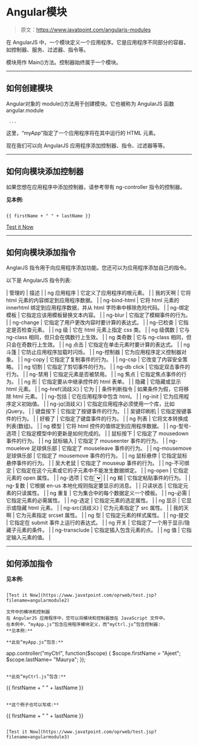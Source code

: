 # Angular模块

> 原文：<https://www.javatpoint.com/angularjs-modules>

在 AngularJS 中，一个模块定义一个应用程序。它是应用程序不同部分的容器，如控制器、服务、过滤器、指令等。

模块用作 Main()方法。控制器始终属于一个模块。

* * *

## 如何创建模块

Angular对象的 module()方法用于创建模块。它也被称为 AngularJS 函数 angular.module

```
 ...

```

这里，“myApp”指定了一个应用程序将在其中运行的 HTML 元素。

现在我们可以向 AngularJS 应用程序添加控制器、指令、过滤器等等。

* * *

## 如何向模块添加控制器

如果您想在应用程序中添加控制器，请参考带有 ng-controller 指令的控制器。

**见本例:**

```

{{ firstName + " " + lastName }}

```

[Test it Now](https://www.javatpoint.com/oprweb/test.jsp?filename=angularmodule1)

* * *

## 如何向模块添加指令

AnglarJS 指令用于向应用程序添加功能。您还可以为应用程序添加自己的指令。

以下是 AngularJS 指令列表:

| 管理的 | 描述 |
| ng 应用程序 | 它定义了应用程序的根元素。 |
| 我的天啊 | 它将 html 元素的内容绑定到应用程序数据。 |
| ng-bind-html | 它将 html 元素的 innerhtml 绑定到应用程序数据，并从 html 字符串中移除危险代码。 |
| ng-绑定模板 | 它指定应该用模板替换文本内容。 |
| ng-blur | 它指定了模糊事件的行为。 |
| ng-change | 它指定了用户更改内容时要计算的表达式。 |
| ng-已检查 | 它指定是否检查元素。 |
| ng 级 | 它在 html 元素上指定 css 类。 |
| ng 级偶数 | 它与 ng-class 相同，但只会在偶数行上生效。 |
| ng 类奇数 | 它与 ng-class 相同，但只会在奇数行上生效。 |
| ng 点击 | 它指定在单击元素时要计算的表达式。 |
| ng 斗篷 | 它防止应用程序加载时闪烁。 |
| ng-控制器 | 它为应用程序定义控制器对象。 |
| ng-copy | 它指定了复制事件的行为。 |
| ng-csp | 它改变了内容安全策略。 |
| ng 切割 | 它指定了剪切事件的行为。 |
| ng-db click | 它指定双击事件的行为。 |
| ng-禁用 | 它指定元素是否被禁用。 |
| ng 焦点 | 它指定焦点事件的行为。 |
| ng 形 | 它指定要从中继承控件的 html 表单。 |
| 隐藏 | 它隐藏或显示 html 元素。 |
| ng-href(消歧义) | 它为 |
| 条件判断指令 | 如果条件为假，它将移除 html 元素。 |
| ng-包括 | 它在应用程序中包含 html。 |
| ng-init | 它为应用程序定义初始值。 |
| ng-jq(消歧义) | 它指定应用程序必须使用一个库，比如 jQuery。 |
| 键盘按下 | 它指定了按键事件的行为。 |
| 吴键印刷机 | 它指定按键事件的行为。 |
| 好极了 | 它指定了键盘事件的行为。 |
| ng 列表 | 它将文本转换成列表(数组)。 |
| ng 模型 | 它将 html 控件的值绑定到应用程序数据。 |
| ng-型号-选项 | 它指定模型中的更新是如何完成的。 |
| 鼠标按下 | 它指定了 mousedown 事件的行为。 |
| ng 鼠标输入 | 它指定了 mouseenter 事件的行为。 |
| ng-moueleve 足球俱乐部 | 它指定了 mouseleave 事件的行为。 |
| ng-mousemove 足球俱乐部 | 它指定了 mousemove 事件的行为。 |
| ng 鼠标悬停 | 它指定鼠标悬停事件的行为。 |
| 吴大老鼠 | 它指定了 mouseup 事件的行为。 |
| ng-不可绑定 | 它指定在这个元素或它的子元素中不能发生数据绑定。 |
| ng-open | 它指定元素的 open 属性。 |
| ng-选项 | 它在<select>列表中指定。</select> |
| ng 糊 | 它指定粘贴事件的行为。 |
| ng-复数 | 它根据 en-us 本地化规则指定要显示的消息。 |
| 只读状态 | 它指定元素的只读属性。 |
| ng 重复 | 它为集合中的每个数据定义一个模板。 |
| ng-必需 | 它指定元素的必需属性。 |
| ng-选定 | 它指定元素的选定属性。 |
| ng 显示 | 它显示或隐藏 html 元素。 |
| ng-src(消歧义) | 它为元素指定了 src 属性。 |
| 我的天啊 | 它为元素指定 srcset 属性。 |
| ng 型 | 它指定元素的样式属性。 |
| ng-提交 | 它指定在 submit 事件上运行的表达式。 |
| ng 开关 | 它指定了一个用于显示/隐藏子元素的条件。 |
| ng-transclude | 它指定插入包含元素的点。 |
| ng 值 | 它指定输入元素的值。 |

* * *

## 如何添加指令

**见本例:**

```

[Test it Now](https://www.javatpoint.com/oprweb/test.jsp?filename=angularmodule2)

文件中的模块和控制器
在 AngularJS 应用程序中，您可以将模块和控制器放在 JavaScript 文件中。
在本例中，“myApp.js”包含应用程序模块定义，而“myCtrl.js”包含控制器:
**见本例:**

**此处“myApp.js”包含:**

```
app.controller("myCtrl", function($scope) {
    $scope.firstName	= "Ajeet";
    $scope.lastName= "Maurya";
}); 

```

**此处“myCtrl.js”包含:**

```

{{ firstName + " " + lastName }}

```

**这个例子也可以写成:**

```

{{ firstName + " " + lastName }}

```

[Test it Now](https://www.javatpoint.com/oprweb/test.jsp?filename=angularmodule3)

```